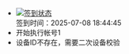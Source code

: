 - [![签到状态](https://github.com/womade/Cloud189-Actions/actions/workflows/main.yml/badge.svg?branch=main)](https://github.com/womade/Cloud189-Actions/actions/workflows/main.yml) <br> 签到时间：2025-07-08 18:44:45
- 开始执行帐号1
- 设备ID不存在，需要二次设备校验
